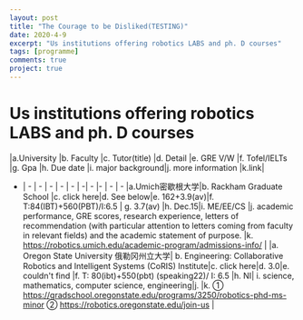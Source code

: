 ```yaml
---
layout: post
title: "The Courage to be Disliked(TESTING)"
date: 2020-4-9
excerpt: "Us institutions offering robotics LABS and ph. D courses"
tags: [programme]
comments: true
project: true
---
```

# Us institutions offering robotics LABS and ph. D courses
|a.University  |b. Faculty |c. Tutor(title) |d. Detail |e. GRE V/W |f. Tofel/IELTs |g. Gpa |h. Due date |i. major background|j. more information |k.link|
- | - | - | - | - | - | -| - |- | - | -
|a.Umich密歇根大学|b. Rackham Graduate School |c. click here|d. See below|e. 162+3.9(av)|f. T:84(IBT)+560(PBT)/I:6.5 | g. 3.7(av) |h. Dec.15|i. ME/EE/CS |j. academic performance, GRE scores, research experience, letters of recommendation (with particular attention to letters coming from faculty in relevant fields) and the academic statement of purpose. |k. https://robotics.umich.edu/academic-program/admissions-info/ |
|a. Oregon State University 俄勒冈州立大学| b. Engineering: Collaborative Robotics and Intelligent Systems (CoRIS) Institute|c. click here|d. 3.0|e. couldn't find |f. T: 80(ibt)+550(pbt) (speaking22)/ I: 6.5 |h. NI| i. science, mathematics, computer science, engineering|j.        |k. ① https://gradschool.oregonstate.edu/programs/3250/robotics-phd-ms-minor     ② https://robotics.oregonstate.edu/join-us |
